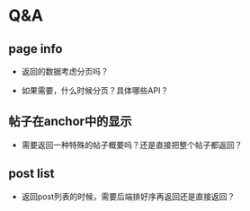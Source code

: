 # Q&A

## page info

- 返回的数据考虑分页吗？

- 如果需要，什么时候分页？具体哪些API？

## 帖子在anchor中的显示

- 需要返回一种特殊的帖子概要吗？还是直接把整个帖子都返回？

## post list

- 返回post列表的时候，需要后端排好序再返回还是直接返回？
